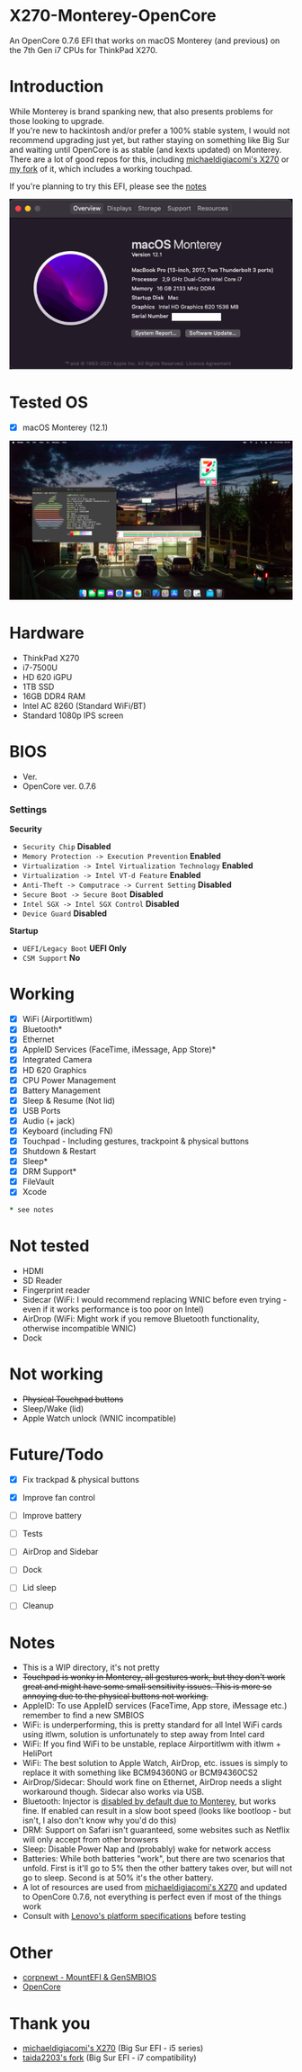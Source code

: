 # X270-Monterey-OpenCore
An OpenCore 0.7.6 EFI that works on macOS Monterey (and previous) on the 7th Gen i7 CPUs for ThinkPad X270.

# Introduction
While Monterey is brand spanking new, that also presents problems for those looking to upgrade.\
If you're new to hackintosh and/or prefer a 100% stable system, I would not recommend upgrading just yet, but rather staying on something like Big Sur and waiting until OpenCore is as stable (and kexts updated) on Monterey.\
There are a lot of good repos for this, including [michaeldigiacomi's X270](https://github.com/michaeldigiacomi/Lenovo-X270-Hackintosh-OpenCore) or [my fork](https://github.com/aerowa/Lenovo-X270-Hackintosh-OpenCore) of it, which includes a working touchpad.


If you're planning to try this EFI, please see the [notes](https://github.com/aerowa/X270-Monterey-OpenCore/blob/main/README.md#notes)

![About](images/about.png)

# Tested OS
- [x] macOS Monterey (12.1)

![X270](images/screen.png)

# Hardware
- ThinkPad X270
- i7-7500U
- HD 620 iGPU
- 1TB SSD
- 16GB DDR4 RAM
- Intel AC 8260 (Standard WiFi/BT)
- Standard 1080p IPS screen

# BIOS
- Ver. 
- OpenCore ver. 0.7.6
### Settings
<b>Security</b>
- `Security Chip` **Disabled**
- `Memory Protection -> Execution Prevention` **Enabled**
- `Virtualization -> Intel Virtualization Technology` **Enabled**
- `Virtualization -> Intel VT-d Feature` **Enabled**
- `Anti-Theft -> Computrace -> Current Setting` **Disabled**
- `Secure Boot -> Secure Boot` **Disabled**
- `Intel SGX -> Intel SGX Control` **Disabled**
- `Device Guard` **Disabled**

<b>Startup</b>
- `UEFI/Legacy Boot` **UEFI Only**
- `CSM Support` **No**

# Working
- [x] WiFi (Airportitlwm)
- [x] Bluetooth*
- [X] Ethernet
- [x] AppleID Services (FaceTime, iMessage, App Store)*
- [x] Integrated Camera
- [x] HD 620 Graphics
- [x] CPU Power Management
- [x] Battery Management
- [x] Sleep & Resume (Not lid)
- [x] USB Ports
- [x] Audio (+ jack)
- [x] Keyboard (including FN)
- [x] Touchpad - Including gestures, trackpoint & physical buttons
- [x] Shutdown & Restart
- [x] Sleep*
- [x] DRM Support*
- [x] FileVault
- [x] Xcode
````ruby 
* see notes
````

# Not tested
- HDMI
- SD Reader
- Fingerprint reader
- Sidecar (WiFi: I would recommend replacing WNIC before even trying - even if it works performance is too poor on Intel)
- AirDrop (WiFi: Might work if you remove Bluetooth functionality, otherwise incompatible WNIC)
- Dock

# Not working
- ~~Physical Touchpad buttons~~
- Sleep/Wake (lid)
- Apple Watch unlock (WNIC incompatible)

# Future/Todo
- [x] Fix trackpad & physical buttons
- [x] Improve fan control
- [ ] Improve battery 
- [ ] Tests
- [ ] AirDrop and Sidebar
- [ ] Dock
- [ ] Lid sleep
- [ ] Cleanup


# Notes
- This is a WIP directory, it's not pretty
- ~~Touchpad is wonky in Monterey, all gestures work, but they don't work great and might have some small sensitivity issues. This is more so annoying due to the physical buttons not working.~~
- AppleID: To use AppleID services (FaceTime, App store, iMessage etc.) remember to find a new SMBIOS
- WiFi: is underperforming, this is pretty standard for all Intel WiFi cards using itlwm, solution is unfortunately to step away from Intel card
- WiFi: If you find WiFi to be unstable, replace Airportitlwm with itlwm + HeliPort
- WiFi: The best solution to Apple Watch, AirDrop, etc. issues is simply to replace it with something like BCM94360NG or BCM94360CS2
- AirDrop/Sidecar: Should work fine on Ethernet, AirDrop needs a slight workaround though. Sidecar also works via USB.
- Bluetooth: Injector is [disabled by default due to Monterey](https://github.com/OpenIntelWireless/IntelBluetoothFirmware/issues/361), but works fine. If enabled can result in a slow boot speed (looks like bootloop - but isn't, I also don't know why you'd do this)
- DRM: Support on Safari isn't guaranteed, some websites such as Netflix will only accept from other browsers
- Sleep: Disable Power Nap and (probably) wake for network access
- Batteries: While both batteries "work", but there are two scenarios that unfold. First is it'll go to 5% then the other battery takes over, but will not go to sleep. Second is at 50% it's the other battery.
- A lot of resources are used from [michaeldigiacomi's X270](https://github.com/michaeldigiacomi/Lenovo-X270-Hackintosh-OpenCore) and updated to OpenCore 0.7.6, not everything is perfect even if most of the things work
- Consult with [Lenovo's platform specifications](https://psref.lenovo.com/syspool/Sys/PDF/ThinkPad/ThinkPad_X270/ThinkPad_X270_Spec.PDF) before testing


# Other
- [corpnewt - MountEFI & GenSMBIOS](https://github.com/corpnewt)
- [OpenCore](https://dortania.github.io/OpenCore-Install-Guide/)

# Thank you
- [michaeldigiacomi's X270](https://github.com/michaeldigiacomi/Lenovo-X270-Hackintosh-OpenCore) (Big Sur EFI - i5 series)
- [taida2203's fork](https://github.com/taida2203/Lenovo-X270-Hackintosh-OpenCore) (Big Sur EFI - i7 compatibility)
